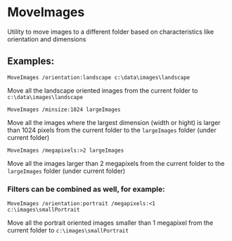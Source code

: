 # MoveImages
Utility to move images to a different folder based on characteristics like orientation and dimensions

## Examples:

`MoveImages /orientation:landscape c:\data\images\landscape`

Move all the landscape oriented images from the current folder to `c:\data\images\landscape`

`MoveImages /minsize:1024 largeImages`

Move all the images where the largest dimension (width or hight) is larger than 1024 pixels from the current folder to the `largeImages` folder (under current folder)

`MoveImages /megapixels:>2 largeImages`

Move all the images larger than 2 megapixels from the current folder to the `largeImages` folder (under current folder)

### Filters can be combined as well, for example:

`MoveImages /orientation:portrait /megapixels:<1 c:\images\smallPortrait`

Move all the portrait oriented images smaller than 1 megapixel from the current folder to `c:\images\smallPortrait`
